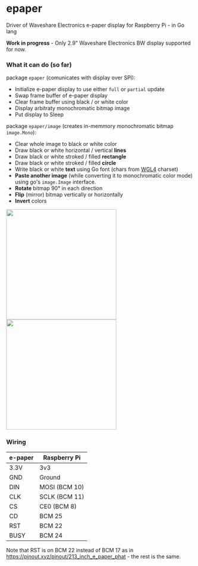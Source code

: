 # epaper
Driver of Waveshare Electronics e-paper display for Raspberry Pi - in Go lang

**Work in progress** - Only 2.9" Waveshare Electronics BW display supported for now.

### What it can do (so far)

package `epaper` (comunicates with display over SPI):

  - Initialize e-paper display to use either `full` or `partial` update
  - Swap frame buffer of e-paper display
  - Clear frame buffer using black / or white color
  - Display arbitraty monochromatic bitmap image
  - Put display to Sleep
  
package `epaper/image` (creates in-memmory monochromatic bitmap `image.Mono`):
  - Clear whole image to black or white color
  - Draw black or white horizontal / vertical **lines**
  - Draw black or white stroked / filled **rectangle**
  - Draw black or white stroked / filled **circle**
  - Write black or white **text** using Go font (chars from [WGL4](https://en.wikipedia.org/wiki/Windows_Glyph_List_4) charset)
  - **Paste another image** (while converting it to monochromatic color mode) using go's `image.Image` interface.
  - **Rotate** bitmap 90° in each direction
  - **Flip** (mirror) bitmap vertically or horizontally
  - **Invert** colors
  
<img src="/../images/photo.jpg" height="296"/><img src="/../images/image.png" height="296"/>

### Wiring 

| e-paper | Raspberry Pi |
|---------|--------------|
| 3.3V    | 3v3          |
| GND     | Ground       |
| DIN     | MOSI (BCM 10)|
| CLK     | SCLK (BCM 11)|
| CS      | CE0 (BCM 8)  |
| CD      | BCM 25       |
| RST     | BCM 22       |
| BUSY    | BCM 24       |             

Note that RST is on BCM 22 instead of BCM 17 as in https://pinout.xyz/pinout/213_inch_e_paper_phat - the rest is the same.
